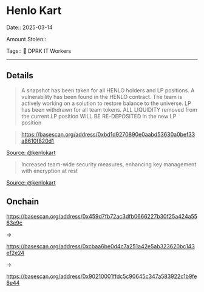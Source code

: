 # Henlo Kart

Date:: 2025-03-14

Amount Stolen::

Tags:: 💼 DPRK IT Workers

---


## Details

> A snapshot has been taken for all HENLO holders and LP positions. A vulnerability has been found in the HENLO contract. The team is actively working on a solution to restore balance to the universe. LP has been withdrawn for all team tokens. ALL LIQUIDITY removed from the current LP position WILL BE RE-DEPOSITED in the new LP position

> https://basescan.org/address/0xbd1d9270890e0aabd53630a0bef33a8610f820d1

[Source: @kenlokart](https://x.com/henlokart/status/1900655846297575844)



> Increased team-wide security measures, enhancing key management with encryption at rest

[Source: @kenlokart](https://x.com/henlokart/status/1907510009010991172)



## Onchain

https://basescan.org/address/0x459d7fb72ac3dfb0666227b30f25a424a5583e9c

->

https://basescan.org/address/0xcbaa6be0d4c7a251a42e5ab323620bc143ef2e24

->

https://basescan.org/address/0x90210001ffdc5c90645c347a583922c1b9fe8e44
